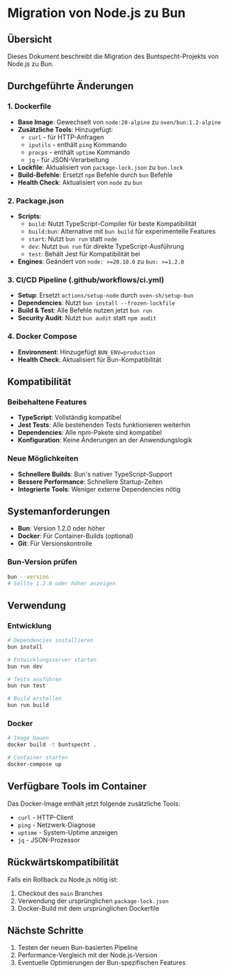 # Migration von Node.js zu Bun

## Übersicht

Dieses Dokument beschreibt die Migration des Buntspecht-Projekts von Node.js zu Bun.

## Durchgeführte Änderungen

### 1. Dockerfile
- **Base Image**: Gewechselt von `node:20-alpine` zu `oven/bun:1.2-alpine`
- **Zusätzliche Tools**: Hinzugefügt:
  - `curl` - für HTTP-Anfragen
  - `iputils` - enthält `ping` Kommando
  - `procps` - enthält `uptime` Kommando  
  - `jq` - für JSON-Verarbeitung
- **Lockfile**: Aktualisiert von `package-lock.json` zu `bun.lock`
- **Build-Befehle**: Ersetzt `npm` Befehle durch `bun` Befehle
- **Health Check**: Aktualisiert von `node` zu `bun`

### 2. Package.json
- **Scripts**: 
  - `build`: Nutzt TypeScript-Compiler für beste Kompatibilität
  - `build:bun`: Alternative mit `bun build` für experimentelle Features
  - `start`: Nutzt `bun run` statt `node`
  - `dev`: Nutzt `bun run` für direkte TypeScript-Ausführung
  - `test`: Behält Jest für Kompatibilität bei
- **Engines**: Geändert von `node: >=20.10.0` zu `bun: >=1.2.0`

### 3. CI/CD Pipeline (.github/workflows/ci.yml)
- **Setup**: Ersetzt `actions/setup-node` durch `oven-sh/setup-bun`
- **Dependencies**: Nutzt `bun install --frozen-lockfile`
- **Build & Test**: Alle Befehle nutzen jetzt `bun run`
- **Security Audit**: Nutzt `bun audit` statt `npm audit`

### 4. Docker Compose
- **Environment**: Hinzugefügt `BUN_ENV=production`
- **Health Check**: Aktualisiert für Bun-Kompatibilität

## Kompatibilität

### Beibehaltene Features
- **TypeScript**: Vollständig kompatibel
- **Jest Tests**: Alle bestehenden Tests funktionieren weiterhin
- **Dependencies**: Alle npm-Pakete sind kompatibel
- **Konfiguration**: Keine Änderungen an der Anwendungslogik

### Neue Möglichkeiten
- **Schnellere Builds**: Bun's nativer TypeScript-Support
- **Bessere Performance**: Schnellere Startup-Zeiten
- **Integrierte Tools**: Weniger externe Dependencies nötig

## Systemanforderungen

- **Bun**: Version 1.2.0 oder höher
- **Docker**: Für Container-Builds (optional)
- **Git**: Für Versionskontrolle

### Bun-Version prüfen
```bash
bun --version
# Sollte 1.2.0 oder höher anzeigen
```

## Verwendung

### Entwicklung
```bash
# Dependencies installieren
bun install

# Entwicklungsserver starten
bun run dev

# Tests ausführen
bun run test

# Build erstellen
bun run build
```

### Docker
```bash
# Image bauen
docker build -t buntspecht .

# Container starten
docker-compose up
```

## Verfügbare Tools im Container

Das Docker-Image enthält jetzt folgende zusätzliche Tools:
- `curl` - HTTP-Client
- `ping` - Netzwerk-Diagnose
- `uptime` - System-Uptime anzeigen
- `jq` - JSON-Prozessor

## Rückwärtskompatibilität

Falls ein Rollback zu Node.js nötig ist:
1. Checkout des `main` Branches
2. Verwendung der ursprünglichen `package-lock.json`
3. Docker-Build mit dem ursprünglichen Dockerfile

## Nächste Schritte

1. Testen der neuen Bun-basierten Pipeline
2. Performance-Vergleich mit der Node.js-Version
3. Eventuelle Optimierungen der Bun-spezifischen Features